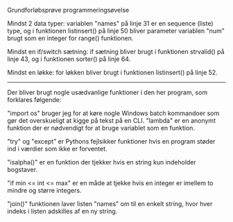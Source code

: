 Grundforløbsprøve programmeringsøvelse

Mindst 2 data typer: variablen "names" på linje 31 er en sequence (liste) type,
og i funktionen listinsert() på linje 50 bliver parameter variablen "num" brugt som en integer for range() funktionen.

Mindst en if/switch sætning: if sætning bliver brugt i funktionen strvalid() på linje 43, og i funktionen sorter()
på linje 64.

Mindst en løkke: for løkken bliver brugt i funktionen listinsert() på linje 52.

_________________________________________________________________________________________

Der bliver brugt nogle usædvanlige funktioner i den her program, som forklares følgende:

"import os" bruger jeg for at køre nogle Windows batch kommandoer som gør det overskueligt at kigge
på tekst på en CLI. "lambda" er en anonymt funktion der er nødvendigt for at bruge variablet som en funktion.

"try" og "except" er Pythons fejlsikker funktioner hvis en program støder ind i værdier som ikke er forventet.

"isalpha()" er en funktion der tjekker hvis en string kun indeholder bogstaver.

"if min <= int <= max" er en måde at tjekke hvis en integer er imellem to mindre og større integers.

"join()" funktionen laver listen "names" om til en enkelt string, hvor hver indeks i listen adskilles af
en ny string.
